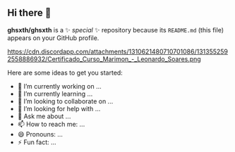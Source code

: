 ## Hi there 👋

**ghsxth/ghsxth** is a ✨ _special_ ✨ repository because its `README.md` (this file) appears on your GitHub profile.

https://cdn.discordapp.com/attachments/1310621480710701086/1313552592558886932/Certificado_Curso_Marimon_-_Leonardo_Soares.png

Here are some ideas to get you started:

- 🔭 I’m currently working on ...
- 🌱 I’m currently learning ...
- 👯 I’m looking to collaborate on ...
- 🤔 I’m looking for help with ...
- 💬 Ask me about ...
- 📫 How to reach me: ...
- 😄 Pronouns: ...
- ⚡ Fun fact: ...

